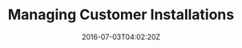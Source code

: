 ---
date: "2016-07-03T04:02:20Z"
title: "Managing Customer Installations"
description: "Documentation for installing and supporting your customers."
weight: "40501"
categories: [ "Ship Installation" ]
aliases: [docs/distributing-an-application/maintenance]
icon: "ship"
index: false
---
